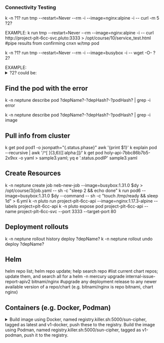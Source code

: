 ### Connectivity Testing ###
<p>k -n ?1? run tmp --restart=Never --rm -i --image=nginx:alpine -i -- curl -m 5 ?2? </p>
EXAMPLE:
k run tmp --restart=Never --rm --image=nginx:alpine -i -- curl http://project-plt-6cc-svc.pluto:3333 > /opt/course/10/service_test.html #pipe results from confirming cnxn w/tmp pod

<p>k -n ?1? run tmp --restart=Never --rm -i --image=busybox -i -- wget -O- ?2? </p>
EXAMPLE:

<details><summary>?2? could be:</summary>
<p>
  
```bash  
http://<svcName.namespace>:<port#>
ClusterIP, e.g. from "k -n ??? get pod -o wide"
```
</p>
</details>
  
## Find the pod with the error ##
<p>k -n neptune describe pod ?depName?-?depHash?-?podHash? | grep -i error </p>
<p>k -n neptune describe pod ?depName?-?depHash?-?podHash? | grep -i image </p>

## Pull info from cluster ##
k get pod pod1 -o jsonpath="{.status.phase}"
awk '{print $1}'
k explain pod --recursive |  awk '/^[ ]{3,6}[[:alpha:]]/'
k get pod holy-api-7bbc86b7b5-2x9xx -o yaml > sample3.yaml; yq e '.status.podIP' sample3.yaml

## Create Resources ##
k -n neptune create job neb-new-job --image=busybox:1.31.0 $dy > /opt/course/3/job.yaml -- sh -c "sleep 2 && echo done"
k run pod6 --image=busybox:1.31.0 $dy --command -- sh -c "touch /tmp/ready && sleep 1d" > 6.yml
k -n pluto run project-plt-6cc-api --image=nginx:1.17.3-alpine --labels project=plt-6cc-api
k -n pluto expose pod project-plt-6cc-api --name project-plt-6cc-svc --port 3333 --target-port 80

## Deployment rollouts ##
k -n neptune rollout history deploy ?depName?
k -n neptune rollout undo deploy ?depName?

## Helm ##
helm repo list; helm repo update; help search repo <chart e.g. nginx>
#list current chart repos; update them, and search all for a <chart>
helm -n mercury upgrade internal-issue-report-apiv2 bitnami/nginx
#upgrade any deployment release to any newer available version of a repo/chart (e.g. bitnami/nginx is repo bitnami, chart nginx)

## Containers (e.g. Docker, Podman) ##
<details><summary>Build image using Docker, named registry.killer.sh:5000/sun-cipher, tagged as latest and v1-docker, push these to the registry. Build the image using Podman, named registry.killer.sh:5000/sun-cipher, tagged as v1-podman, push it to the registry.</summary>
<p>
  
```bash  
sudo docker build -t registry.killer.sh:5000/sun-cipher:latest -t registry.killer.sh:5000/sun-cipher:v1-docker .
sudo docker push registry.killer.sh:5000/sun-cipher:latest
sudo docker push registry.killer.sh:5000/sun-cipher:v1-docker
podman build -t registry.killer.sh:5000/sun-cipher:v1-podman .
podman push registry.killer.sh:5000/sun-cipher:v1-podman
```
</p>
</details>
